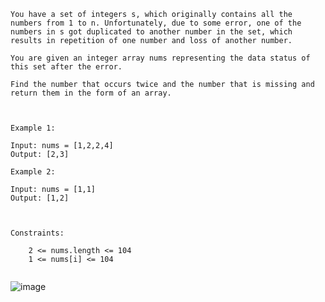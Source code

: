 ```
You have a set of integers s, which originally contains all the numbers from 1 to n. Unfortunately, due to some error, one of the numbers in s got duplicated to another number in the set, which results in repetition of one number and loss of another number.

You are given an integer array nums representing the data status of this set after the error.

Find the number that occurs twice and the number that is missing and return them in the form of an array.

 

Example 1:

Input: nums = [1,2,2,4]
Output: [2,3]

Example 2:

Input: nums = [1,1]
Output: [1,2]

 

Constraints:

    2 <= nums.length <= 104
    1 <= nums[i] <= 104


```
![image](https://user-images.githubusercontent.com/84540554/194679358-a951c5a7-f8d3-41bd-a9b7-4c018096308e.png)
